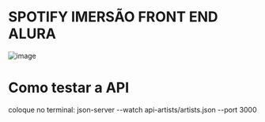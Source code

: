 # SPOTIFY IMERSÃO FRONT END ALURA

![image](https://github.com/user-attachments/assets/7d9dcdca-f7ee-47ff-8697-349f635cb6d8)



# Como testar a API

 coloque no terminal: json-server --watch api-artists/artists.json --port 3000
